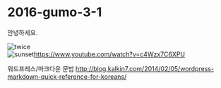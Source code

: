# 2016-gumo-3-1

안녕하세요.

![twice](https://c.tadst.com/gfx/750w/sunrise-sunset-sun-calculator.jpg?1)  
![sunset](https://encrypted-tbn3.gstatic.com/images?q=tbn:ANd9GcTLHCuSNH7J8Hu30QE_CBlBo_X-Ycb088_9B3FdBza_wQSvBHLVNQ)https://www.youtube.com/watch?v=c4Wzx7C6XPU

워드프레스/마크다운 문법
<http://blog.kalkin7.com/2014/02/05/wordpress-markdown-quick-reference-for-koreans/>  


